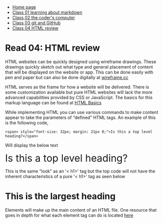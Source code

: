 * [Home page](https://rdball.github.io/reading-notes/)
* [Class 01 learning about markdown](read01)
* [Class 02 the coder's computer](read02)
* [Class 03 git and GitHub](read03)
* [Class 04 HTML review](read04)

# Read 04: HTML review

HTML websites can be quickly designed using wireframe drawings. These drawings quickly sketch out what type and general placement of content that will be displayed on the website or app. This can be done easily with pen and paper but can also be done digitally at [wireframe.cc](https://wireframe.cc)

HTML serves as the frame for how a website will be delivered. There is some customization available but pure HTML websites will lack the more advanced capabilities provided by CSS or JavaScript. The basics for this markup language can be found at [HTML Basics](https://developer.mozilla.org/en-US/docs/Learn/Getting_started_with_the_web/HTML_basics)

While implementing HTML you can use various commands to make content appear to take the parameters of “defined” HTML tags. An example of this is the following code, 


    <span> style="font-size: 32px; margin: 21px 0;">Is this a top level heading?</span>
 
Will display the below text

<span style="font-size: 32px; margin: 21px 0;">Is this a top level heading?</span>
 
This is the same "look" as an '<    h1>' tag but the top code will not have the inherent characteristics of a pure '<   h1>' tag as seen below

<h1>This is the largest heading</h1>


Elements will make up the main content of an HTML file. One resource that goes in depth for what each element tag can do is located [here](https://developer.mozilla.org/en-US/docs/Web/HTML/Element)
